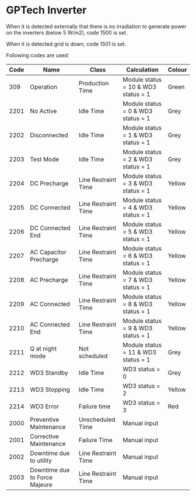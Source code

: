 # GPTech Inverter

When it is detected externally that there is no irradiation to generate power on the inverters (below 5 W/m2), code 1500 is set.

When it is detected grid is down, code 1501 is set.

Following codes are used:

|Code|Name|Class|Calculation|Colour|
|---|---|---|---|---|
|309|Operation|Production Time|Module status = 10 & WD3 status = 1|Green|
|2201|No Active|Idle Time|Module status = 0 & WD3 status = 1|Grey|
|2202|Disconnected|Idle Time|Module status = 1 & WD3 status = 1|Grey|
|2203|Test Mode|Idle Time|Module status = 2 & WD3 status = 1|Grey|
|2204|DC Precharge|Line Restraint Time|Module status = 3 & WD3 status = 1|Yellow|
|2205|DC Connected|Line Restraint Time|Module status = 4 & WD3 status = 1|Yellow|
|2206|DC Connected End|Line Restraint Time|Module status = 5 & WD3 status = 1|Yellow|
|2207|AC Capacitor Precharge|Line Restraint Time|Module status = 6 & WD3 status = 1|Yellow|
|2208|AC Precharge|Line Restraint Time|Module status = 7 & WD3 status = 1|Yellow|
|2209|AC Connected|Line Restraint Time|Module status = 8 & WD3 status = 1|Yellow|
|2210|AC Connected End|Line Restraint Time|Module status = 9 & WD3 status = 1|Yellow|
|2211|Q at night mode|Not scheduled|Module status = 11 & WD3 status = 1|Grey|
|2212|WD3 Standby|Idle Time|WD3 status = 0|Grey|
|2213|WD3 Stopping|Idle Time|WD3 status = 2|Yellow|
|2214|WD3 Error|Failure time|WD3 status = 3|Red|
|2000|Preventive Maintenance|Unscheduled Time|Manual input||
|2001|Corrective Maintenance|Failure Time|Manual input||
|2002|Downtime due to utility|Line Restraint Time|Manual input||
|2003|Downtime due to Force Majeure|Line Restraint Time|Manual input||
